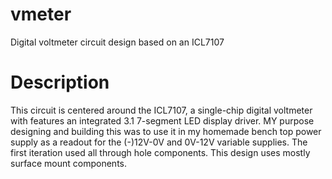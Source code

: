 # vmeter
Digital voltmeter circuit design based on an ICL7107

# Description
This circuit is centered around the ICL7107, a single-chip digital voltmeter with features an integrated 3.1 7-segment LED display driver. MY purpose designing and building this was to use it in my homemade bench top power supply as a readout for the (-)12V-0V and 0V-12V variable supplies. The first iteration used all through hole components. This design uses mostly surface mount components.

